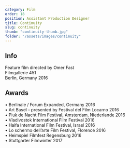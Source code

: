 ```yaml
---
category: Film
order: 18
position: Assistant Production Designer
title: Continuity
slug: continuity
thumb: "continuity-thumb.jpg"
folder: "/assets/images/continuity"
---
```


## Info
Feature film directed by Omer Fast  
Filmgallerie 451  
Berlin, Germany 2016  

## Awards
&bull; Berlinale / Forum Expanded, Germany 2016  
&bull; Art Basel – presented by Festival del Film Locarno 2016  
&bull; Pluk de Nacht Film Festival, Amsterdam, Niederlande 2016  
&bull; Vladivostok International Film Festival 2016  
&bull; Haifa International Film Festival, Israel 2016  
&bull; Lo schermo dell’arte Film Festival, Florence 2016  
&bull; Heimspiel Filmfest Regensburg 2016  
&bull; Stuttgarter Filmwinter 2017
